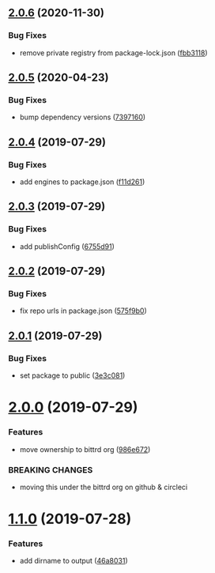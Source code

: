## [2.0.6](https://github.com/bittrd/hello-cli/compare/v2.0.5...v2.0.6) (2020-11-30)


### Bug Fixes

* remove private registry from package-lock.json ([fbb3118](https://github.com/bittrd/hello-cli/commit/fbb3118a377994f659168cbaa32c93c44b6e30f5))

## [2.0.5](https://github.com/bittrd/hello-cli/compare/v2.0.4...v2.0.5) (2020-04-23)


### Bug Fixes

* bump dependency versions ([7397160](https://github.com/bittrd/hello-cli/commit/7397160))

## [2.0.4](https://github.com/bittrd/hello-cli/compare/v2.0.3...v2.0.4) (2019-07-29)


### Bug Fixes

* add engines to package.json ([f11d261](https://github.com/bittrd/hello-cli/commit/f11d261))

## [2.0.3](https://github.com/bittrd/hello-cli/compare/v2.0.2...v2.0.3) (2019-07-29)


### Bug Fixes

* add publishConfig ([6755d91](https://github.com/bittrd/hello-cli/commit/6755d91))

## [2.0.2](https://github.com/bittrd/hello-cli/compare/v2.0.1...v2.0.2) (2019-07-29)


### Bug Fixes

* fix repo urls in package.json ([575f9b0](https://github.com/bittrd/hello-cli/commit/575f9b0))

## [2.0.1](https://github.com/rdaniels6813/hello-cli/compare/v2.0.0...v2.0.1) (2019-07-29)


### Bug Fixes

* set package to public ([3e3c081](https://github.com/rdaniels6813/hello-cli/commit/3e3c081))

# [2.0.0](https://github.com/rdaniels6813/hello-cli/compare/v1.1.0...v2.0.0) (2019-07-29)


### Features

* move ownership to bittrd org ([986e672](https://github.com/rdaniels6813/hello-cli/commit/986e672))


### BREAKING CHANGES

* moving this under the bittrd org on github & circleci

# [1.1.0](https://github.com/rdaniels6813/hello-cli/compare/v1.0.0...v1.1.0) (2019-07-28)


### Features

* add dirname to output ([46a8031](https://github.com/rdaniels6813/hello-cli/commit/46a8031))
